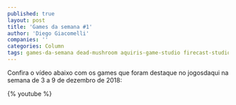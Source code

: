 ```yaml
---
published: true
layout: post
title: 'Games da semana #1'
author: 'Diego Giacomelli'
companies: ''
categories: Column
tags: games-da-semana dead-mushroom aquiris-game-studio firecast-studio monsterbed-game-studio among-giants mad-mimic-interactive long hat-house demo-reel video
---
```


Confira o vídeo abaixo com os games que foram destaque no jogosdaqui na semana de 3 a 9 de dezembro de 2018:

{% youtube %}